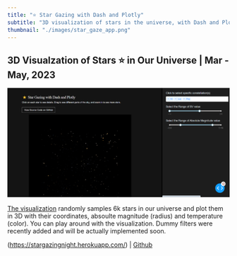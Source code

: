 ```yaml
---
title: "⭐ Star Gazing with Dash and Plotly"
subtitle: "3D visualization of stars in the universe, with Dash and Plotly"
thumbnail: "./images/star_gaze_app.png"
---
```


## 3D Visualzation of Stars ⭐ in Our Universe | Mar - May, 2023

![star gazing app](../images/star_gaze_app.png)

[The visualization](https://stargazingnight.herokuapp.com/) randomly samples 6k stars in our universe and plot them in 3D with their coordinates, absoulte magnitude (radius) and temperature (color). You can play around with the visualization. Dummy filters were recently added and will be actually implemented soon.

(https://stargazingnight.herokuapp.com/) | [Github](https://github.com/tianyimasf/star-gaze)